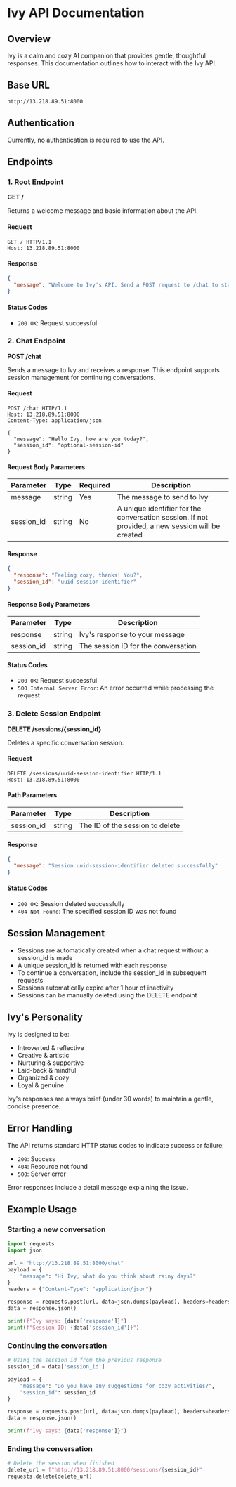 # Ivy API Documentation

## Overview

Ivy is a calm and cozy AI companion that provides gentle, thoughtful responses. This documentation outlines how to interact with the Ivy API.

## Base URL

```
http://13.218.89.51:8000
```

## Authentication

Currently, no authentication is required to use the API.

## Endpoints

### 1. Root Endpoint

**GET /**

Returns a welcome message and basic information about the API.

#### Request

```http
GET / HTTP/1.1
Host: 13.218.89.51:8000
```

#### Response

```json
{
  "message": "Welcome to Ivy's API. Send a POST request to /chat to start a conversation."
}
```

#### Status Codes

- `200 OK`: Request successful

### 2. Chat Endpoint

**POST /chat**

Sends a message to Ivy and receives a response. This endpoint supports session management for continuing conversations.

#### Request

```http
POST /chat HTTP/1.1
Host: 13.218.89.51:8000
Content-Type: application/json

{
  "message": "Hello Ivy, how are you today?",
  "session_id": "optional-session-id"
}
```

#### Request Body Parameters

| Parameter   | Type   | Required | Description                                                               |
|-------------|--------|----------|---------------------------------------------------------------------------|
| message     | string | Yes      | The message to send to Ivy                                                |
| session_id  | string | No       | A unique identifier for the conversation session. If not provided, a new session will be created |

#### Response

```json
{
  "response": "Feeling cozy, thanks! You?",
  "session_id": "uuid-session-identifier"
}
```

#### Response Body Parameters

| Parameter | Type   | Description                         |
|-----------|--------|-------------------------------------|
| response  | string | Ivy's response to your message      |
| session_id| string | The session ID for the conversation |

#### Status Codes

- `200 OK`: Request successful
- `500 Internal Server Error`: An error occurred while processing the request

### 3. Delete Session Endpoint

**DELETE /sessions/{session_id}**

Deletes a specific conversation session.

#### Request

```http
DELETE /sessions/uuid-session-identifier HTTP/1.1
Host: 13.218.89.51:8000
```

#### Path Parameters

| Parameter  | Type   | Description                       |
|------------|--------|-----------------------------------|
| session_id | string | The ID of the session to delete   |

#### Response

```json
{
  "message": "Session uuid-session-identifier deleted successfully"
}
```

#### Status Codes

- `200 OK`: Session deleted successfully
- `404 Not Found`: The specified session ID was not found

## Session Management

- Sessions are automatically created when a chat request without a session_id is made
- A unique session_id is returned with each response
- To continue a conversation, include the session_id in subsequent requests
- Sessions automatically expire after 1 hour of inactivity
- Sessions can be manually deleted using the DELETE endpoint

## Ivy's Personality

Ivy is designed to be:
- Introverted & reflective
- Creative & artistic
- Nurturing & supportive
- Laid-back & mindful
- Organized & cozy
- Loyal & genuine

Ivy's responses are always brief (under 30 words) to maintain a gentle, concise presence.

## Error Handling

The API returns standard HTTP status codes to indicate success or failure:

- `200`: Success
- `404`: Resource not found
- `500`: Server error

Error responses include a detail message explaining the issue.

## Example Usage

### Starting a new conversation

```python
import requests
import json

url = "http://13.218.89.51:8000/chat"
payload = {
    "message": "Hi Ivy, what do you think about rainy days?"
}
headers = {"Content-Type": "application/json"}

response = requests.post(url, data=json.dumps(payload), headers=headers)
data = response.json()

print(f"Ivy says: {data['response']}")
print(f"Session ID: {data['session_id']}")
```

### Continuing the conversation

```python
# Using the session_id from the previous response
session_id = data['session_id']

payload = {
    "message": "Do you have any suggestions for cozy activities?",
    "session_id": session_id
}

response = requests.post(url, data=json.dumps(payload), headers=headers)
data = response.json()

print(f"Ivy says: {data['response']}")
```

### Ending the conversation

```python
# Delete the session when finished
delete_url = f"http://13.218.89.51:8000/sessions/{session_id}"
requests.delete(delete_url)
```
